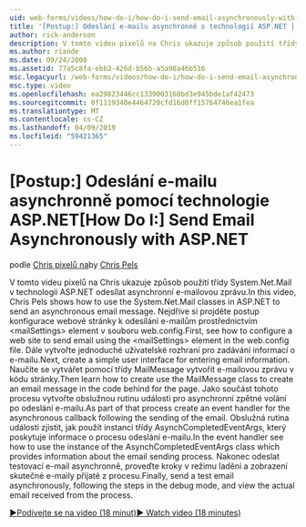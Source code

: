 ```yaml
---
uid: web-forms/videos/how-do-i/how-do-i-send-email-asynchronously-with-aspnet
title: '[Postup:] Odeslání e-mailu asynchronně s technologií ASP.NET | Dokumentace Microsoftu'
author: rick-anderson
description: V tomto videu pixelů na Chris ukazuje způsob použití třídy System.Net.Mail v technologii ASP.NET odesílat asynchronní e-mailovou zprávu. Nejdříve si projděte postup konfigurace web si...
ms.author: riande
ms.date: 09/24/2008
ms.assetid: 77a5c8fa-ebb2-426d-b56b-a5a98a46b516
msc.legacyurl: /web-forms/videos/how-do-i/how-do-i-send-email-asynchronously-with-aspnet
msc.type: video
ms.openlocfilehash: ea29823446cc1339003160bd3e945bde1af42473
ms.sourcegitcommit: 0f1119340e4464720cfd16d0ff15764746ea1fea
ms.translationtype: MT
ms.contentlocale: cs-CZ
ms.lasthandoff: 04/09/2019
ms.locfileid: "59421365"
---
```

# <a name="how-do-i-send-email-asynchronously-with-aspnet"></a><span data-ttu-id="974d1-104">[Postup:] Odeslání e-mailu asynchronně pomocí technologie ASP.NET</span><span class="sxs-lookup"><span data-stu-id="974d1-104">[How Do I:] Send Email Asynchronously with ASP.NET</span></span>

<span data-ttu-id="974d1-105">podle [Chris pixelů na](https://twitter.com/chrispels)</span><span class="sxs-lookup"><span data-stu-id="974d1-105">by [Chris Pels](https://twitter.com/chrispels)</span></span>

<span data-ttu-id="974d1-106">V tomto videu pixelů na Chris ukazuje způsob použití třídy System.Net.Mail v technologii ASP.NET odesílat asynchronní e-mailovou zprávu.</span><span class="sxs-lookup"><span data-stu-id="974d1-106">In this video, Chris Pels shows how to use the System.Net.Mail classes in ASP.NET to send an asynchronous email message.</span></span> <span data-ttu-id="974d1-107">Nejdříve si projděte postup konfigurace webové stránky k odesílání e-mailům prostřednictvím &lt;mailSettings&gt; element v souboru web.config.</span><span class="sxs-lookup"><span data-stu-id="974d1-107">First, see how to configure a web site to send email using the &lt;mailSettings&gt; element in the web.config file.</span></span> <span data-ttu-id="974d1-108">Dále vytvořte jednoduché uživatelské rozhraní pro zadávání informací o e-mailu.</span><span class="sxs-lookup"><span data-stu-id="974d1-108">Next, create a simple user interface for entering email information.</span></span> <span data-ttu-id="974d1-109">Naučíte se vytvářet pomocí třídy MailMessage vytvořit e-mailovou zprávu v kódu stránky.</span><span class="sxs-lookup"><span data-stu-id="974d1-109">Then learn how to create use the MailMessage class to create an email message in the code behind for the page.</span></span> <span data-ttu-id="974d1-110">Jako součást tohoto procesu vytvořte obslužnou rutinu události pro asynchronní zpětné volání po odeslání e-mailu.</span><span class="sxs-lookup"><span data-stu-id="974d1-110">As part of that process create an event handler for the asynchronous callback following the sending of the email.</span></span> <span data-ttu-id="974d1-111">Obslužná rutina události zjistit, jak použít instanci třídy AsynchCompletedEventArgs, který poskytuje informace o procesu odeslání e-mailu.</span><span class="sxs-lookup"><span data-stu-id="974d1-111">In the event handler see how to use the instance of the AsynchCompletedEventArgs class which provides information about the email sending process.</span></span> <span data-ttu-id="974d1-112">Nakonec odeslat testovací e-mail asynchronně, proveďte kroky v režimu ladění a zobrazení skutečné e-maily přijaté z procesu.</span><span class="sxs-lookup"><span data-stu-id="974d1-112">Finally, send a test email asynchronously, following the steps in the debug mode, and view the actual email received from the process.</span></span>

[<span data-ttu-id="974d1-113">&#9654;Podívejte se na video (18 minut)</span><span class="sxs-lookup"><span data-stu-id="974d1-113">&#9654; Watch video (18 minutes)</span></span>](https://channel9.msdn.com/Blogs/ASP-NET-Site-Videos/how-do-i-send-email-asynchronously-with-aspnet)
